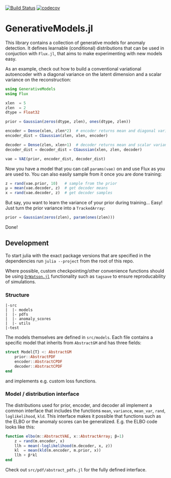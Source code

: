 [![Build Status](https://travis-ci.com/nmheim/GenerativeModels.jl.svg?branch=master)](https://travis-ci.com/nmheim/GenerativeModels.jl)
[![codecov](https://codecov.io/gh/nmheim/GenerativeModels.jl/branch/master/graph/badge.svg)](https://codecov.io/gh/nmheim/GenerativeModels.jl)

# GenerativeModels.jl

This library contains a collection of generative models for anomaly detection.
It defines learnable (conditional) distributions that can be used in conjuction
with `Flux.jl`, that aims to make experimenting with new models easy.

As an example, check out how to build a conventional variational autoencoder
with a diagonal variance on the latent dimension and a scalar variance on the
reconstruction:

```julia
using GenerativeModels
using Flux

xlen  = 5
zlen  = 2
dtype = Float32

prior = Gaussian(zeros(dtype, zlen), ones(dtype, zlen))

encoder = Dense(xlen, zlen*2)  # encoder returns mean and diagonal variance
encoder_dist = CGaussian(zlen, xlen, encoder)

decoder = Dense(zlen, xlen+1)  # decoder returns mean and scalar variance
decoder_dist = decoder_dist = CGaussian(xlen, zlen, decoder)

vae = VAE(prior, encoder_dist, decoder_dist)
```

Now you have a model that you can call `params(vae)` on and use Flux as you are
used to. You can also easily sample from it once you are done training:

```julia
z = rand(vae.prior, 10)   # sample from the prior
μ = mean(vae.decoder, z)  # get decoder means
x = rand(vae.decoder, z)  # get decoder samples
```

But say, you want to learn the variance of your prior during training... Easy!
Just turn the prior variance into a `TrackedArray`:
```julia
prior = Gaussian(zeros(zlen), param(ones(zlen)))
```

Done!


## Development

To start julia with the exact package versions that are specified in the
dependencies run `julia --project` from the root of this repo.

Where possible, custom checkpointing/other convenience functions should be using
[`DrWatson.jl`](https://juliadynamics.github.io/DrWatson.jl/stable/)
functionality such as `tagsave` to ensure reproducability of simulations.


### Structure

    |-src
    |  |- models
    |  |- pdfs
    |  |- anomaly_scores
    |  |- utils
    |-test

The models themselves are defined in `src/models`. Each file contains a
specific model that inherits from `AbstractGM` and has three fields:
```julia
struct Model{T} <: AbstractGM
    prior::AbstractPDF
    encoder::AbstractCPDF
    decoder::AbstractCPDF
end
```

and implements e.g. custom loss functions.


### Model / distribution interface

The distributions used for prior, encoder, and decoder all implement a common
interface that includes the functions `mean`, `variance`, `mean_var`, `rand`,
`loglikelihood`, `kld`.
This interface makes it possible that functions such as the ELBO or the anomaly
scores can be generalized. E.g. the ELBO code looks like this:

```julia
function elbo(m::AbstractVAE, x::AbstractArray; β=1)
    z = rand(m.encoder, x)
    llh = mean(-loglikelihood(m.decoder, x, z))
    kl  = mean(kld(m.encoder, m.prior, x))
    llh + β*kl
end
```

Check out `src/pdf/abstract_pdfs.jl` for the fully defined interface.
